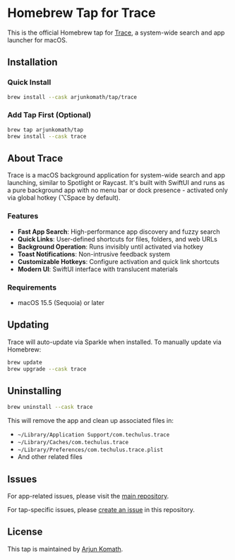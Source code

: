 # Homebrew Tap for Trace

This is the official Homebrew tap for [Trace](https://github.com/arjunkomath/trace), a system-wide search and app launcher for macOS.

## Installation

### Quick Install
```bash
brew install --cask arjunkomath/tap/trace
```

### Add Tap First (Optional)
```bash
brew tap arjunkomath/tap
brew install --cask trace
```

## About Trace

Trace is a macOS background application for system-wide search and app launching, similar to Spotlight or Raycast. It's built with SwiftUI and runs as a pure background app with no menu bar or dock presence - activated only via global hotkey (⌥Space by default).

### Features
- **Fast App Search**: High-performance app discovery and fuzzy search
- **Quick Links**: User-defined shortcuts for files, folders, and web URLs  
- **Background Operation**: Runs invisibly until activated via hotkey
- **Toast Notifications**: Non-intrusive feedback system
- **Customizable Hotkeys**: Configure activation and quick link shortcuts
- **Modern UI**: SwiftUI interface with translucent materials

### Requirements
- macOS 15.5 (Sequoia) or later

## Updating

Trace will auto-update via Sparkle when installed. To manually update via Homebrew:

```bash
brew update
brew upgrade --cask trace
```

## Uninstalling

```bash
brew uninstall --cask trace
```

This will remove the app and clean up associated files in:
- `~/Library/Application Support/com.techulus.trace`
- `~/Library/Caches/com.techulus.trace`
- `~/Library/Preferences/com.techulus.trace.plist`
- And other related files

## Issues

For app-related issues, please visit the [main repository](https://github.com/arjunkomath/trace/issues).

For tap-specific issues, please [create an issue](https://github.com/arjunkomath/homebrew-tap/issues) in this repository.

## License

This tap is maintained by [Arjun Komath](https://github.com/arjunkomath).
